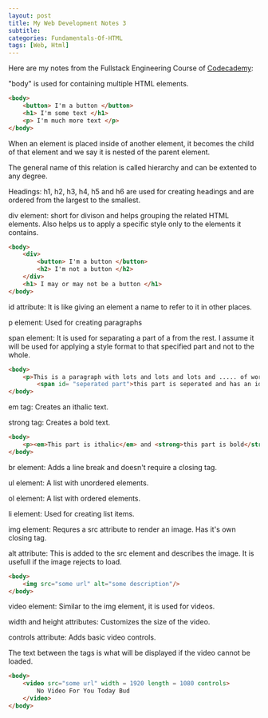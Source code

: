 ```yaml
---
layout: post
title: My Web Development Notes 3
subtitle: 
categories: Fundamentals-Of-HTML
tags: [Web, Html]
---
```


Here are my notes from the Fullstack Engineering Course of [Codecademy](https://www.codecademy.com/):

"body" is used for containing multiple HTML elements.

```HTML
<body>
    <button> I'm a button </button>
    <h1> I'm some text </h1>
    <p> I'm much more text </p>
</body>
```

When an element is placed inside of another element, it becomes the child of that element and we say it is nested of the parent element.

The general name of this relation is called hierarchy and can be extented to any degree.

Headings: h1, h2, h3, h4, h5 and h6 are used for creating headings and are ordered from the largest to the smallest.

div element: short for divison and helps grouping the related HTML elements. Also helps us to apply a specific style only to the elements it contains.

```HTML
<body>
    <div>
        <button> I'm a button </button>
        <h2> I'm not a button </h2>
    </div>
    <h1> I may or may not be a button </h1>
</body>
```

id attribute: It is like giving an element a name to refer to it in other places.

p element: Used for creating paragraphs

span element: It is used for separating a part of a from the rest. I assume it will be used for applying a style format to that specified part and not to the whole.

```HTML
<body>
    <p>This is a paragraph with lots and lots and lots and ..... of words but
        <span id= "seperated part">this part is seperated and has an id attribute<span> but this last part doesn't.</p>
</body>
```

em tag: Creates an ithalic text.

strong tag: Creates a bold text.

```HTML
<body>
    <p><em>This part is ithalic</em> and <strong>this part is bold</strong>.</p>
</body>
```

br element: Adds a line break and doesn't require a closing tag.

ul element: A list with unordered elements.

ol element: A list with ordered elements.

li element: Used for creating list items.

img element: Requres a src attribute to render an image. Has it's own closing tag.

alt attribute: This is added to the src element and describes the image. It is usefull if the image rejects to load.

```HTML
<body>
    <img src="some url" alt="some description"/>
</body>
```

video element: Similar to the img element, it is used for videos.

width and height attributes: Customizes the size of the video.

controls attribute: Adds basic video controls.

The text between the tags is what will be displayed if the video cannot be loaded.

```HTML
<body>
    <video src="some url" width = 1920 length = 1080 controls>
        No Video For You Today Bud
    </video>
</body>
```




